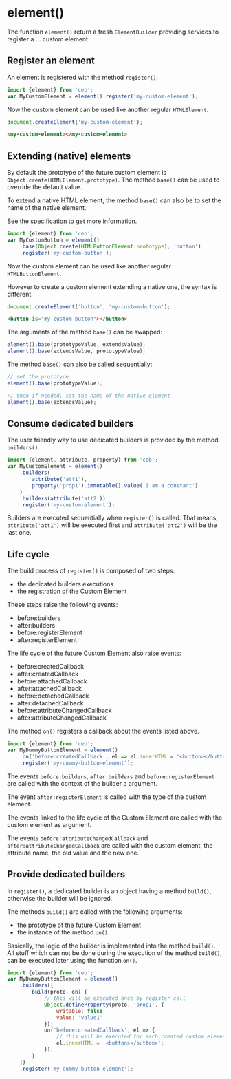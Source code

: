 # element()

The function `element()` return a fresh `ElementBuilder` providing services to register a ... custom element.

## Register an element

An element is registered with the method `register()`.

```javascript
import {element} from 'ceb';
var MyCustomElement = element().register('my-custom-element');
```

Now the custom element can be used like another regular `HTMLElement`.

```javascript
document.createElement('my-custom-element');
```

```html
<my-custom-element></my-custom-element>
```

## Extending (native) elements

By default the prototype of the future custom element is `Object.create(HTMLElement.prototype)`.
The method `base()` can be used to override the default value.

To extend a native HTML element, the method `base()` can also be to set the name of the native element.
 
See the [specification](http://w3c.github.io/webcomponents/spec/custom/#api-element-registration-options) to get more information. 

```javascript
import {element} from 'ceb';
var MyCustomButton = element()
    .base(Object.create(HTMLButtonElement.prototype), 'button')
    .register('my-custom-button');
```

Now the custom element can be used like another regular `HTMLButtonElement`.

However to create a custom element extending a native one, the syntax is different. 

```javascript
document.createElement('button', 'my-custom-button');
```

```html
<button is="my-custom-button"></button>
```

The arguments of the method `base()` can be swapped:
```javascript
element().base(prototypeValue, extendsValue);
element().base(extendsValue, prototypeValue);
```

The method `base()` can also be called sequentially:
```javascript
// set the prototype
element().base(prototypeValue);

// then if needed, set the name of the native element
element().base(extendsValue);
```

## Consume dedicated builders

The user friendly way to use dedicated builders is provided by the method `builders()`.

```javascript
import {element, attribute, property} from 'ceb';
var MyCustomElement = element()
    .builders(
        attribute('att1'),
        property('prop1').immutable().value('I am a constant')
    )
    .builders(attribute('att2'))
    .register('my-custom-element');
```

Builders are executed sequentially when `register()` is called.
That means, `attribute('att1')` will be executed first and `attribute('att2')` will be the last one.

## Life cycle

The build process of `register()` is composed of two steps:

- the dedicated builders executions
- the registration of the Custom Element

These steps raise the following events:

- before:builders
- after:builders
- before:registerElement
- after:registerElement

The life cycle of the future Custom Element also raise events:

- before:createdCallback
- after:createdCallback
- before:attachedCallback
- after:attachedCallback
- before:detachedCallback
- after:detachedCallback
- before:attributeChangedCallback
- after:attributeChangedCallback

The method `on()` registers a callback about the events listed above.

```javascript
import {element} from 'ceb';
var MyDummyButtonElement = element()
    .on('before:createdCallback', el => el.innerHTML = '<button></button>')
    .register('my-dummy-button-element');
```


The events `before:builders`, `after:builders` and `before:registerElement` are called with the context of the builder a argument.

The event `after:registerElement` is called with the type of the custom element.

The events linked to the life cycle of the Custom Element are called with the custom element as argument.

The events `before:attributeChangedCallback` and `after:attributeChangedCallback` are called with the custom element, the attribute name, the old value and the new one.

## Provide dedicated builders

In `register()`, a dedicated builder is an object having a method `build()`, otherwise the builder will be ignored.

The methods `build()` are called with the following arguments:

- the prototype of the future Custom Element
- the instance of the method `on()`

Basically, the logic of the builder is implemented into the method `build()`.
All stuff which can not be done during the execution of the method `build()`, can be executed later using the function `on()`. 

```javascript
import {element} from 'ceb';
var MyDummyButtonElement = element()
    .builders({
        build(proto, on) {
            // this will be executed once by register call
            Object.defineProperty(proto, 'prop1', {
                writable: false,
                value: 'value1'
            });
            on('before:createdCallback', el => {
                // this will be executed for each created custom element
                el.innerHTML = '<button></button>';
            });
        }
    })
    .register('my-dummy-button-element');
```
